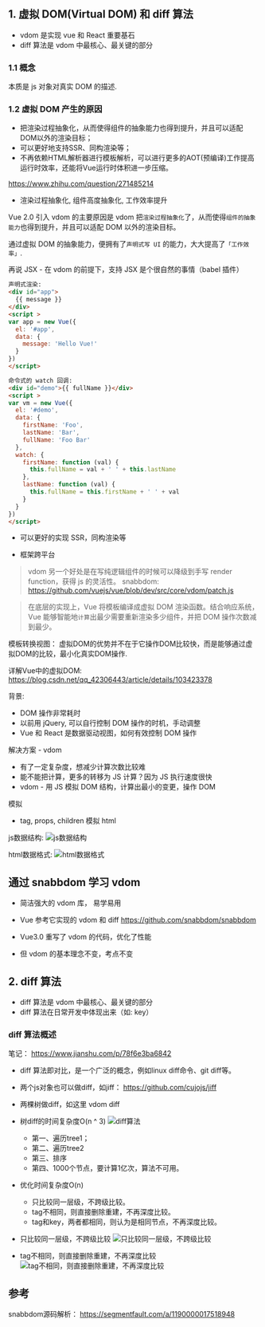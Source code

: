 ## 1. 虚拟 DOM(Virtual DOM) 和 diff 算法
- vdom 是实现 vue 和 React 重要基石
- diff 算法是 vdom 中最核心、最关键的部分

### 1.1 概念
本质是 js 对象对真实 DOM 的描述.

### 1.2 虚拟 DOM 产生的原因
- 把渲染过程抽象化，从而使得组件的抽象能力也得到提升，并且可以适配DOM以外的渲染目标；
- 可以更好地支持SSR、同构渲染等；
- 不再依赖HTML解析器进行模板解析，可以进行更多的AOT(预编译)工作提高运行时效率，还能将Vue运行时体积进一步压缩。

https://www.zhihu.com/question/271485214

- 渲染过程抽象化, 组件高度抽象化, 工作效率提升

Vue 2.0 引入 vdom 的主要原因是 vdom 把`渲染过程抽象化`了，从而使得`组件的抽象能力`也得到提升，并且可以适配 DOM 以外的渲染目标。

通过虚拟 DOM 的抽象能力，便拥有了`声明式写 UI` 的能力，大大提高了`「工作效率」`.

再说 JSX - 在 vdom 的前提下，支持 JSX 是个很自然的事情（babel 插件）

```html
声明式渲染: 
<div id="app">
  {{ message }}
</div>
<script >
var app = new Vue({
  el: '#app',
  data: {
    message: 'Hello Vue!'
  }
})
</script>
```
```html
命令式的 watch 回调:
<div id="demo">{{ fullName }}</div>
<script >
var vm = new Vue({
  el: '#demo',
  data: {
    firstName: 'Foo',
    lastName: 'Bar',
    fullName: 'Foo Bar'
  },
  watch: {
    firstName: function (val) {
      this.fullName = val + ' ' + this.lastName
    },
    lastName: function (val) {
      this.fullName = this.firstName + ' ' + val
    }
  }
})
</script>
```

- 可以更好的实现 SSR，同构渲染等

- 框架跨平台

> vdom 另一个好处是在写纯逻辑组件的时候可以降级到手写 render function，获得 js 的灵活性。
snabbdom: https://github.com/vuejs/vue/blob/dev/src/core/vdom/patch.js

> 在底层的实现上，Vue 将模板编译成虚拟 DOM 渲染函数。结合响应系统，Vue 能够智能地`计算`出最少需要重新渲染多少组件，并把 DOM 操作次数减到最少。

模板转换视图：
虚拟DOM的优势并不在于它操作DOM比较快，而是能够通过虚拟DOM的比较，最小化真实DOM操作.

详解Vue中的虚拟DOM:
https://blog.csdn.net/qq_42306443/article/details/103423378

背景:
- DOM 操作非常耗时
- 以前用 jQuery, 可以自行控制 DOM 操作的时机，手动调整
- Vue 和 React 是数据驱动视图，如何有效控制 DOM 操作

解决方案 - vdom
- 有了一定复杂度，想减少计算次数比较难
- 能不能把计算，更多的转移为 JS 计算？因为 JS 执行速度很快
- vdom - 用 JS 模拟 DOM 结构，计算出最小的变更，操作 DOM

模拟
- tag, props, children 模拟 html

js数据结构: ![js数据结构](https://upload-images.jianshu.io/upload_images/11119410-01dc44e180748e21.png)

html数据格式: ![html数据格式](https://upload-images.jianshu.io/upload_images/11119410-698b2757a1135398.png)



## 通过 snabbdom 学习 vdom
- 简洁强大的 vdom 库， 易学易用
- Vue 参考它实现的 vdom 和 diff
https://github.com/snabbdom/snabbdom

- Vue3.0 重写了 vdom 的代码，优化了性能
- 但 vdom 的基本理念不变，考点不变

## 2. diff 算法
- diff 算法是 vdom 中最核心、最关键的部分
- diff 算法在日常开发中体现出来（如: key）

### diff 算法概述
笔记：
https://www.jianshu.com/p/78f6e3ba6842

- diff 算法即对比，是一个广泛的概念，例如linux diff命令、git diff等。

- 两个js对象也可以做diff，如jiff： https://github.com/cujojs/jiff

- 两棵树做diff，如这里 vdom diff

- 树diff的时间复杂度O(n ^ 3)
![diff算法](https://upload-images.jianshu.io/upload_images/10349654-e3e51d23198a0cf5.png)
    - 第一、遍历tree1；
    - 第二、遍历tree2
    - 第三、排序
    - 第四、1000个节点，要计算1亿次，算法不可用。
    
- 优化时间复杂度O(n)
    - 只比较同一层级，不跨级比较。
    - tag不相同，则直接删除重建，不再深度比较。
    - tag和key，两者都相同，则认为是相同节点，不再深度比较。

- 只比较同一层级，不跨级比较
  ![只比较同一层级，不跨级比较](https://upload-images.jianshu.io/upload_images/10349654-6e0351da1c19e560.png)
  
- tag不相同，则直接删除重建，不再深度比较
    ![tag不相同，则直接删除重建，不再深度比较](https://upload-images.jianshu.io/upload_images/10349654-8e74d765ac95fb5c.png)
    
    
## 参考
snabbdom源码解析： https://segmentfault.com/a/1190000017518948